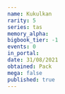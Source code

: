 ```yaml
---
name: Kukulkan
rarity: 5
series: tas
memory_alpha:
bigbook_tier: -1
events: 0
in_portal:
date: 31/08/2021
obtained: Pack
mega: false
published: true
---
```




